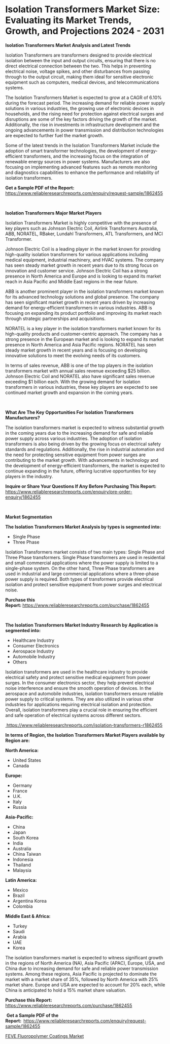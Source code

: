 <p><h1>Isolation Transformers Market Size: Evaluating its Market Trends, Growth, and Projections 2024 - 2031</h1></p><p><strong>Isolation Transformers Market Analysis and Latest Trends</strong></p>
<p><p>Isolation Transformers are transformers designed to provide electrical isolation between the input and output circuits, ensuring that there is no direct electrical connection between the two. This helps in preventing electrical noise, voltage spikes, and other disturbances from passing through to the output circuit, making them ideal for sensitive electronic equipment such as computers, medical devices, and telecommunications systems.</p><p>The Isolation Transformers Market is expected to grow at a CAGR of 6.10% during the forecast period. The increasing demand for reliable power supply solutions in various industries, the growing use of electronic devices in households, and the rising need for protection against electrical surges and disruptions are some of the key factors driving the growth of the market. Additionally, the rise in investments in infrastructure development and the ongoing advancements in power transmission and distribution technologies are expected to further fuel the market growth.</p><p>Some of the latest trends in the Isolation Transformers Market include the adoption of smart transformer technologies, the development of energy-efficient transformers, and the increasing focus on the integration of renewable energy sources in power systems. Manufacturers are also focusing on implementing advanced features such as remote monitoring and diagnostics capabilities to enhance the performance and reliability of isolation transformers.</p></p>
<p><strong>Get a Sample PDF of the Report:&nbsp;</strong> <a href="https://www.reliableresearchreports.com/enquiry/request-sample/1862455">https://www.reliableresearchreports.com/enquiry/request-sample/1862455</a></p>
<p>&nbsp;</p>
<p><strong>Isolation Transformers Major Market Players</strong></p>
<p><p>Isolation Transformers Market is highly competitive with the presence of key players such as Johnson Electric Coil, Airlink Transformers Australia, ABB, NORATEL, RBaker, Lundahl Transformers, ATL Transformers, and MCI Transformer. </p><p>Johnson Electric Coil is a leading player in the market known for providing high-quality isolation transformers for various applications including medical equipment, industrial machinery, and HVAC systems. The company has seen steady market growth in recent years due to its strong focus on innovation and customer service. Johnson Electric Coil has a strong presence in North America and Europe and is looking to expand its market reach in Asia Pacific and Middle East regions in the near future.</p><p>ABB is another prominent player in the isolation transformers market known for its advanced technology solutions and global presence. The company has seen significant market growth in recent years driven by increasing demand for energy-efficient transformers in various industries. ABB is focusing on expanding its product portfolio and improving its market reach through strategic partnerships and acquisitions.</p><p>NORATEL is a key player in the isolation transformers market known for its high-quality products and customer-centric approach. The company has a strong presence in the European market and is looking to expand its market presence in North America and Asia Pacific regions. NORATEL has seen steady market growth in recent years and is focusing on developing innovative solutions to meet the evolving needs of its customers.</p><p>In terms of sales revenue, ABB is one of the top players in the isolation transformers market with annual sales revenue exceeding $25 billion. Johnson Electric Coil and NORATEL also have significant sales revenue exceeding $1 billion each. With the growing demand for isolation transformers in various industries, these key players are expected to see continued market growth and expansion in the coming years.</p></p>
<p>&nbsp;</p>
<p><strong>What Are The Key Opportunities For Isolation Transformers Manufacturers?</strong></p>
<p><p>The isolation transformers market is expected to witness substantial growth in the coming years due to the increasing demand for safe and reliable power supply across various industries. The adoption of isolation transformers is also being driven by the growing focus on electrical safety standards and regulations. Additionally, the rise in industrial automation and the need for protecting sensitive equipment from power surges are contributing to the market growth. With advancements in technology and the development of energy-efficient transformers, the market is expected to continue expanding in the future, offering lucrative opportunities for key players in the industry.</p></p>
<p><strong>Inquire or Share Your Questions If Any Before Purchasing This Report:</strong> <a href="https://www.reliableresearchreports.com/enquiry/pre-order-enquiry/1862455">https://www.reliableresearchreports.com/enquiry/pre-order-enquiry/1862455</a></p>
<p>&nbsp;</p>
<p><strong>Market Segmentation</strong></p>
<p><strong>The Isolation Transformers Market Analysis by types is segmented into:</strong></p>
<p><ul><li>Single Phase</li><li>Three Phase</li></ul></p>
<p><p>Isolation Transformers market consists of two main types: Single Phase and Three Phase transformers. Single Phase transformers are used in residential and small commercial applications where the power supply is limited to a single-phase system. On the other hand, Three Phase transformers are used in industrial and large commercial applications where a three-phase power supply is required. Both types of transformers provide electrical isolation and protect sensitive equipment from power surges and electrical noise.</p></p>
<p><strong>Purchase this Report:&nbsp;</strong><a href="https://www.reliableresearchreports.com/purchase/1862455">https://www.reliableresearchreports.com/purchase/1862455</a></p>
<p>&nbsp;</p>
<p><strong>The Isolation Transformers Market Industry Research by Application is segmented into:</strong></p>
<p><ul><li>Healthcare Industry</li><li>Consumer Electronics</li><li>Aerospace Industry</li><li>Automobile Industry</li><li>Others</li></ul></p>
<p><p>Isolation transformers are used in the healthcare industry to provide electrical safety and protect sensitive medical equipment from power surges. In the consumer electronics sector, they help prevent electrical noise interference and ensure the smooth operation of devices. In the aerospace and automobile industries, isolation transformers ensure reliable power supply to critical systems. They are also utilized in various other industries for applications requiring electrical isolation and protection. Overall, isolation transformers play a crucial role in ensuring the efficient and safe operation of electrical systems across different sectors.</p></p>
<p><a href="https://www.reliableresearchreports.com/isolation-transformers-r1862455">&nbsp;https://www.reliableresearchreports.com/isolation-transformers-r1862455</a></p>
<p><strong>In terms of Region, the Isolation Transformers Market Players available by Region are:</strong></p>
<p>
    <p> <strong> North America: </strong>
        <ul>
            <li>United States</li>
            <li>Canada</li>
        </ul>
        </p> 
    <p> <strong> Europe: </strong>
        <ul>
            <li>Germany</li>
            <li>France</li>
            <li>U.K.</li>
            <li>Italy</li>
            <li>Russia</li>
        </ul>
        </p> 
    <p> <strong> Asia-Pacific: </strong>
        <ul>
            <li>China</li>
            <li>Japan</li>
            <li>South Korea</li>
            <li>India</li>
            <li>Australia</li>
            <li>China Taiwan</li>
            <li>Indonesia</li>
            <li>Thailand</li>
            <li>Malaysia</li>
        </ul>
        </p> 
    <p> <strong> Latin America: </strong>
        <ul>
            <li>Mexico</li>
            <li>Brazil</li>
            <li>Argentina Korea</li>
            <li>Colombia</li>
        </ul>
        </p> 
    <p> <strong> Middle East & Africa: </strong>
        <ul>
            <li>Turkey</li>
            <li>Saudi</li>
            <li>Arabia</li>
            <li>UAE</li>
            <li>Korea</li>
        </ul>
    </p>
    </p>
<p><p>The isolation transformers market is expected to witness significant growth in the regions of North America (NA), Asia Pacific (APAC), Europe, USA, and China due to increasing demand for safe and reliable power transmission systems. Among these regions, Asia Pacific is projected to dominate the market with a market share of 35%, followed by North America with 25% market share. Europe and USA are expected to account for 20% each, while China is anticipated to hold a 15% market share valuation.</p></p>
<p><strong>Purchase this Report: </strong><a href="https://www.reliableresearchreports.com/purchase/1862455">https://www.reliableresearchreports.com/purchase/1862455</a></p>
<p>&nbsp;<strong>Get a Sample PDF of the Report:&nbsp;&nbsp;</strong><a href="https://www.reliableresearchreports.com/enquiry/request-sample/1862455">https://www.reliableresearchreports.com/enquiry/request-sample/1862455</a></p>
<p><strong></strong></p>
<p><p><a href="https://chivalrous-flock-a86.notion.site/FEVE-Fluoropolymer-Coatings-Market-Analysis-and-Market-Size-Global-Industry-Overview-Market-Segmen-7ab4b25cfc1748b4940772851e1db343">FEVE Fluoropolymer Coatings Market</a></p></p>